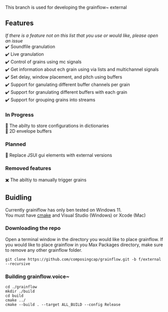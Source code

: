 This branch is used for developing the grainflow~ external 

## Features
*If there is a feature not on this list that you use or would like, please open an issue* \
✔️ Soundfile granulation\
✔️ Live granulation\
✔️ Control of grains using mc signals\
✔️ Get information about ech grain using via lists and multichannel signals\
✔️ Set delay, window placement, and pitch using buffers\
✔️ Support for ganulating different buffer channels per grain\
✔️ Support  for granulating different buffers with each grain\
✔️ Support for grouping grains into streams
### In Progress
🔲 The abilty to store configurations in dictionaries\
🔲 2D envelope buffers
###  Planned
🔲 Replace JSUI gui elements with external versions
### Removed features
✖️ The abiltiy to manually trigger grains

## Buidling
Currently grainiflow has only ben tested on Windows 11.  
You must have [cmake](https://cmake.org/) and Visual Studio (Windows) or Xcode (Mac)  
### Downloading the repo
Open a terminal window in the  directory you would like to place grainflow.
If you would like to place grainflow in you Max Packages directory, make sure to remove any other grainflow folder.
```
git clone https://github.com/composingcap/grainflow.git -b f/external --recursive
```
### Building grainflow.voice~
```
cd ./grainflow
mkdir ./build
cd build
cmake ../
cmake --build . --target ALL_BUILD --config Release
```
